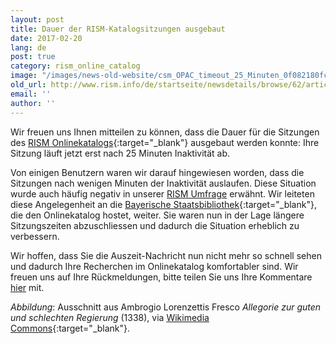 ```yaml
---
layout: post
title: Dauer der RISM-Katalogsitzungen ausgebaut
date: 2017-02-20
lang: de
post: true
category: rism_online_catalog
image: "/images/news-old-website/csm_OPAC_timeout_25_Minuten_0f082180fc.jpg"
old_url: http://www.rism.info/de/startseite/newsdetails/browse/62/article/64/length-of-rism-catalog-sessions-increased.html
email: ''
author: ''
---
```


Wir freuen uns Ihnen mitteilen zu können, dass die Dauer für die Sitzungen des [RISM Onlinekatalogs](http://opac.rism.info/){:target="_blank"} ausgebaut werden konnte: Ihre Sitzung läuft jetzt erst nach 25 Minuten Inaktivität ab.

Von einigen Benutzern waren wir darauf hingewiesen worden, dass die Sitzungen nach wenigen Minuten der Inaktivität auslaufen. Diese Situation wurde auch häufig negativ in unserer [RISM Umfrage](/community/survey.html) erwähnt. Wir leiteten diese Angelegenheit an die [Bayerische Staatsbibliothek](https://www.bsb-muenchen.de/en/){:target="_blank"}, die den Onlinekatalog hostet, weiter. Sie waren nun in der Lage längere Sitzungszeiten abzuschliessen und dadurch die Situation erheblich zu verbessern.

Wir hoffen, dass Sie die Auszeit-Nachricht nun nicht mehr so schnell sehen und dadurch Ihre Recherchen im Onlinekatalog komfortabler sind. Wir freuen uns auf Ihre Rückmeldungen, bitte teilen Sie uns Ihre Kommentare [hier](/service/feedback.html) mit.


_Abbildung_: Ausschnitt aus Ambrogio Lorenzettis Fresco _Allegorie zur guten und schlechten Regierung_ (1338), via [Wikimedia Commons](https://commons.wikimedia.org/wiki/File%3AAmbrogio_Lorenzetti_002-detail-Temperance.jpg){:target="_blank"}.



